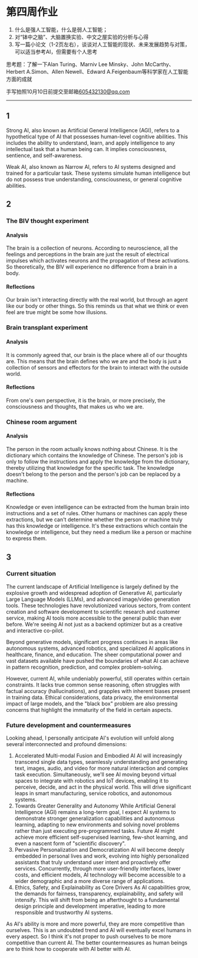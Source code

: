 <!--
第四周作业：
1.什么是强人工智能，什么是弱人工智能；
2.对“钵中之脑”、大脑置换实验、中文之屋实验的分析与心得
3.写一篇小论文（1-2页左右），谈谈对人工智能的现状、未来发展趋势与对策，可以适当参考AI，但需要有个人思考
-->
# 第四周作业
1. 什么是强人工智能，什么是弱人工智能；
2. 对“钵中之脑”、大脑置换实验、中文之屋实验的分析与心得
3. 写一篇小论文（1-2页左右），谈谈对人工智能的现状、未来发展趋势与对策，可以适当参考AI，但需要有个人思考

思考题：了解一下Alan Turing、Marniv Lee Minsky、John McCarthy、Herbert A.Simon、Allen Newell、Edward A.Feigenbaum等科学家在人工智能方面的成就

<!--
手写拍照10月10日前提交至邮箱605432130@qq.com
-->
手写拍照10月10日前提交至邮箱[605432130@qq.com](mailto:605432130@qq.com)

---

## 1
Strong AI, also known as Artificial General Intelligence (AGI), refers to a hypothetical type of AI that possesses human-level cognitive abilities. This includes the ability to understand, learn, and apply intelligence to any intellectual task that a human being can. It implies consciousness, sentience, and self-awareness.

Weak AI, also known as Narrow AI, refers to AI systems designed and trained for a particular task. These systems simulate human intelligence but do not possess true understanding, consciousness, or general cognitive abilities.

## 2
### The BIV thought experiment
#### Analysis
The brain is a collection of neurons. According to neuroscience, all the feelings and perceptions in the brain are just the result of electrical impulses which activates neurons and the propagation of these activations. So theoretically, the BIV will experience no difference from a brain in a body.

#### Reflections
Our brain isn't interacting directly with the real world, but through an agent like our body or other things. So this reminds us that what we think or even feel are true might be some how illusions.

### Brain transplant experiment
#### Analysis
It is commonly agreed that, our brain is the place where all of our thoughts are. This means that the brain defines who we are and the body is just a collection of sensors and effectors for the brain to interact with the outside world.

#### Reflections
From one's own perspective, it is the brain, or more precisely, the consciousness and thoughts, that makes us who we are.

### Chinese room argument
#### Analysis
The person in the room actually knows nothing about Chinese. It is the dictionary which contains the knowledge of Chinese. The person's job is only to follow the instructions and apply the knowledge from the dictionary, thereby utilizing that knowledge for the specific task. The knowledge doesn't belong to the person and the person's job can be replaced by a machine.

#### Reflections
Knowledge or even intelligence can be extracted from the human brain into instructions and a set of rules. Other humans or machines can apply these extractions, but we can't determine whether the person or machine truly has this knowledge or intelligence. It's these extractions which contain the knowledge or intelligence, but they need a medium like a person or machine to express them.

## 3
### Current situation
The current landscape of Artificial Intelligence is largely defined by the explosive growth and widespread adoption of Generative AI, particularly Large Language Models (LLMs), and advanced image/video generation tools. These technologies have revolutionized various sectors, from content creation and software development to scientific research and customer service, making AI tools more accessible to the general public than ever before. We're seeing AI not just as a backend optimizer but as a creative and interactive co-pilot.

Beyond generative models, significant progress continues in areas like autonomous systems, advanced robotics, and specialized AI applications in healthcare, finance, and education. The sheer computational power and vast datasets available have pushed the boundaries of what AI can achieve in pattern recognition, prediction, and complex problem-solving.

However, current AI, while undeniably powerful, still operates within certain constraints. It lacks true common sense reasoning, often struggles with factual accuracy (hallucinations), and grapples with inherent biases present in training data. Ethical considerations, data privacy, the environmental impact of large models, and the "black box" problem are also pressing concerns that highlight the immaturity of the field in certain aspects.

### Future development and countermeasures
Looking ahead, I personally anticipate AI's evolution will unfold along several interconnected and profound dimensions:
1. Accelerated Multi-modal Fusion and Embodied AI
   AI will increasingly transcend single data types, seamlessly understanding and generating text, images, audio, and video for more natural interaction and complex task execution. Simultaneously, we'll see AI moving beyond virtual spaces to integrate with robotics and IoT devices, enabling it to perceive, decide, and act in the physical world. This will drive significant leaps in smart manufacturing, service robotics, and autonomous systems.
2. Towards Greater Generality and Autonomy
   While Artificial General Intelligence (AGI) remains a long-term goal, I expect AI systems to demonstrate stronger generalization capabilities and autonomous learning, adapting to new environments and solving novel problems rather than just executing pre-programmed tasks. Future AI might achieve more efficient self-supervised learning, few-shot learning, and even a nascent form of "scientific discovery".
3. Pervasive Personalization and Democratization
   AI will become deeply embedded in personal lives and work, evolving into highly personalized assistants that truly understand user intent and proactively offer services. Concurrently, through more user-friendly interfaces, lower costs, and efficient models, AI technology will become accessible to a wider demographic and a more diverse range of applications.
4. Ethics, Safety, and Explainability as Core Drivers
   As AI capabilities grow, the demands for fairness, transparency, explainability, and safety will intensify. This will shift from being an afterthought to a fundamental design principle and development imperative, leading to more responsible and trustworthy AI systems.

As AI's ability is more and more powerful, they are more competitive than ourselves. This is an undoubted trend and AI will eventually excel humans in every aspect. So I think it's not proper to push ourselves to be more competitive than current AI. The better countermeasures as human beings are to think how to cooperate with AI better with AI.
